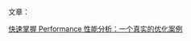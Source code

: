 文章：

[快速掌握 Performance 性能分析：一个真实的优化案例](https://mp.weixin.qq.com/s?__biz=Mzg3OTYzMDkzMg==&mid=2247487220&idx=1&sn=ebd2e335a8a5d2fd11a12c2a0d89ec67&chksm=cf00c1cff87748d94243820afa2268ca66abef8f325608c1b7ae2aa2e2a559e74b2ef589bcba&scene=178&cur_album_id=2150427089953521666#rd)